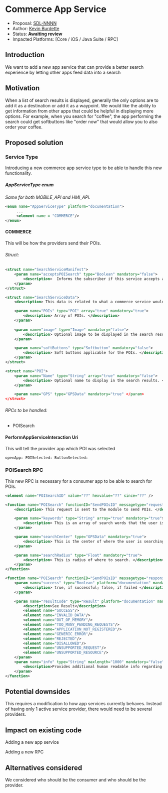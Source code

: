 # Commerce App Service

* Proposal: [SDL-NNNN](NNNN-Commerce-App-Service.md)
* Author: [Kevin Burdette](https://github.com/khburdette)
* Status: **Awaiting review**
* Impacted Platforms: [Core / iOS / Java Suite / RPC]

## Introduction

We want to add a new app service that can provide a better search experience by letting other apps feed data into a search

## Motivation

When a list of search results is displayed, generally the only options are to add it as a destination or add it as a waypoint. We would like the ability to get information from other apps that could be helpful in displaying more options. For example, when you search for "coffee", the app performing the search could get softbuttons like "order now" that would allow you to also order your coffee.

## Proposed solution

### Service Type

Introducing a new commerce app service type to be able to handle this new functionality.

##### AppServiceType enum

_Same for both MOBILE\_API and HMI\_API._

```xml
<enum name="AppServiceType" platform="documentation">
	 ...
	 <element name = "COMMERCE"/>
</enum>
```

#### COMMERCE

This will be how the providers send their POIs.

###### Struct:

```xml
<struct name="SearchServiceManifest">
    <param name="acceptsPOISearch" type="Boolean" mandatory="false">
        <description>  Informs the subscriber if this service accepts a POI search. </description>
    </param>
</struct>

<struct name="SearchServiceData">
    <description> This data is related to what a commerce service would provide. </description>

	<param name="POIs" type="POI" array="true" mandatory="true">
		<description> Array of POIs. </description>
	</param>
    
    <param name="image" type="Image" mandatory="false">
		<description> Optional image to be displayed in the search results. </description>
    </param>

	<param name="softButtons" type="Softbutton" mandatory="false">
		<description> Soft buttons applicable for the POIs. </description>
	</param>
</struct>

<struct name="POI">
    <param name="Name" type="String" array="true" mandatory="false">
		<description> Optional name to display in the search results. </description>
    </param>

    <param name="GPS" type="GPSData" mandatory="true" </param>
</struct>
```

###### RPCs to be handled:
 - POISearch

#### PerformAppServiceInteraction Uri

This will tell the provider app which POI was selected
```
openApp: POISelected: ButtonSelected:
```

### POISearch RPC

This new RPC is necessary for a consumer app to be able to search for POIs.

```xml
<element name="POISearchID" value="??" hexvalue="??" since="??" />

<function name="POISearch" functionID="SendPOIsID" messagetype="request">
	<description> This request is sent to the module to send POIs. </description>

    <param name="keywords" type="String" array="true" mandatory="true">
        <description> This is an array of search words that the user is searching for. </description>
    </param>

    <param name="searchCenter" type="GPSData" mandatory="true">
        <description> This is the center of where the user is searching. </description>
    </param>

    <param name="searchRadius" type="Float" mandatory="true">
        <description> This is radius of where to search. </description>
    </param>
</function>

<function name="POISearch" functionID="SendPOIsID" messagetype="response" since="??">
    <param name="success" type="Boolean" platform="documentation" mandatory="true">
        <description> true, if successful; false, if failed </description>
    </param>

    <param name="resultCode" type="Result" platform="documentation" mandatory="true">
        <description>See Result</description>
        <element name="SUCCESS"/>
        <element name="INVALID_DATA"/>
        <element name="OUT_OF_MEMORY"/>
        <element name="TOO_MANY_PENDING_REQUESTS"/>
        <element name="APPLICATION_NOT_REGISTERED"/>
        <element name="GENERIC_ERROR"/>
        <element name="REJECTED"/>
        <element name="DISALLOWED"/>
        <element name="UNSUPPORTED_REQUEST"/>
        <element name="UNSUPPORTED_RESOURCE"/>
    </param>
    <param name="info" type="String" maxlength="1000" mandatory="false" platform="documentation">
        <description>Provides additional human readable info regarding the result.</description>
    </param>
</function>
```

## Potential downsides

This requires a modification to how app services currently behaves. Instead of having only 1 active service provider, there would need to be several providers.

## Impact on existing code

Adding a new app service

Adding a new RPC

## Alternatives considered

We considered who should be the consumer and who should be the provider.
